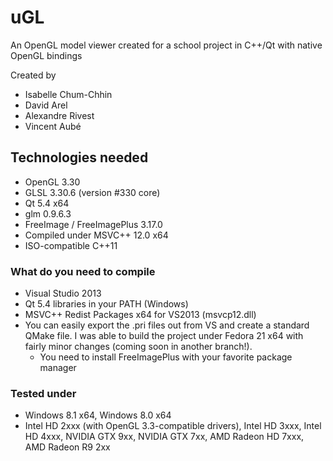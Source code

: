 # uGL
An OpenGL model viewer created for a school project in C++/Qt with native OpenGL bindings

Created by
 - Isabelle Chum-Chhin
 - David Arel
 - Alexandre Rivest
 - Vincent Aubé

## Technologies needed
  - OpenGL 3.30
  - GLSL 3.30.6 (version #330 core)
  - Qt 5.4 x64
  - glm 0.9.6.3
  - FreeImage / FreeImagePlus 3.17.0
  - Compiled under MSVC++ 12.0 x64
  - ISO-compatible C++11

### What do you need to compile
  - Visual Studio 2013
  - Qt 5.4 libraries in your PATH (Windows)
  - MSVC++ Redist Packages x64 for VS2013 (msvcp12.dll)
  - You can easily export the .pri files out from VS and create a standard QMake file. I was able to build the project under Fedora 21 x64 with fairly minor changes (coming soon in another branch!).
    - You need to install FreeImagePlus with your favorite package manager
  
### Tested under
  - Windows 8.1 x64, Windows 8.0 x64
  - Intel HD 2xxx (with OpenGL 3.3-compatible drivers), Intel HD 3xxx, Intel HD 4xxx, NVIDIA GTX 9xx, NVIDIA GTX 7xx, AMD Radeon HD 7xxx, AMD Radeon R9 2xx
